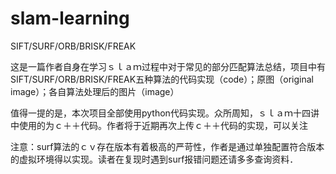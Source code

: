 # slam-learning
SIFT/SURF/ORB/BRISK/FREAK

这是一篇作者自身在学习ｓｌａｍ过程中对于常见的部分匹配算法总结，项目中有SIFT/SURF/ORB/BRISK/FREAK五种算法的代码实现（code）；原图（original　image）；各自算法处理后的图片（image）

值得一提的是，本次项目全部使用python代码实现。众所周知，ｓｌａｍ十四讲中使用的为ｃ＋＋代码。作者将于近期再次上传ｃ＋＋代码的实现，可以关注

注意：surf算法的ｃｖ存在版本有着极高的严苛性，作者是通过单独配置符合版本的虚拟环境得以实现。读者在复现时遇到surf报错问题还请多多查询资料．
